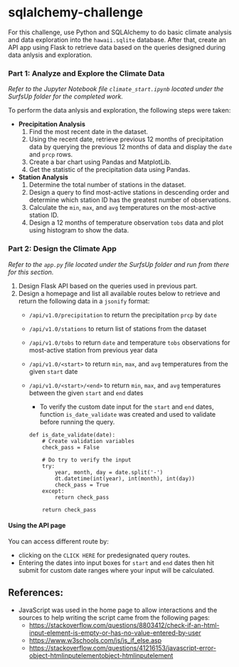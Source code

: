 # sqlalchemy-challenge
For this challenge, use Python and SQLAlchemy to do basic climate analysis and data exploration into the <code>hawaii.sqlite</code> database. After that, create an API app using Flask to retrieve data based on the queries designed during data anlysis and exploration.

### Part 1: Analyze and Explore the Climate Data
<i>Refer to the Jupyter Notebook file <code>climate_start.ipynb</code> located under the SurfsUp folder for the completed work.</i>

To perform the data anlysis and exploration, the following steps were taken:
- <b>Precipitation Analysis</b>
    1) Find the most recent date in the dataset.
    2) Using the recent date, retrieve previous 12 months of precipitation data by querying the previous 12 months of data and display the <code>date</code> and <code>prcp</code> rows.
    3) Create a bar chart using Pandas and MatplotLib.
    4) Get the statistic of the precipitation data using Pandas.
- <b>Station Analysis</b>
    1) Determine the total number of stations in the dataset.
    2) Design a query to find most-active stations in descending order and determine which station ID has the greatest number of observations.
    3) Calculate the <code>min</code>, <code>max</code>, and <code>avg</code> temperatures on the most-active station ID.
    4) Design a 12 months of temperature observation <code>tobs</code> data and plot using histogram to show the data.

### Part 2: Design the Climate App
<i>Refer to the <code>app.py</code> file located under the SurfsUp folder  and run from there for this section.</i>

1) Design Flask API based on the queries used in previous part.
2) Design a homepage and list all available routes below to retrieve and return the following data in a <code>jsonify</code> format:
    - <code>/api/v1.0/precipitation</code> to return the precipitation <code>prcp</code> by <code>date</code>
    - <code>/api/v1.0/stations</code> to return list of stations from the dataset
    - <code>/api/v1.0/tobs</code> to return <code>date</code> and temperature <code>tobs</code> observations for most-active station from previous year data
    - <code>/api/v1.0/&lt;start&gt;</code> to return <code>min</code>, <code>max</code>, and <code>avg</code> temperatures from the given <code>start</code> date
    - <code>/api/v1.0/&lt;start&gt;/&lt;end&gt;</code> to return <code>min</code>, <code>max</code>, and <code>avg</code> temperatures between the given <code>start</code> and <code>end</code> dates
        - To verify the custom date input for the <code>start</code> and <code>end</code> dates, function <code>is_date_validate</code> was created and used to validate before running the query.

        ```
        def is_date_validate(date):
            # Create validation variables
            check_pass = False

            # Do try to verify the input
            try:    
                year, month, day = date.split('-')
                dt.datetime(int(year), int(month), int(day))
                check_pass = True
            except:
                return check_pass
            
            return check_pass
        ```

#### Using the API page
You can access different route by:
- clicking on the <code>CLICK HERE</code> for predesignated query routes.
- Entering the dates into input boxes for <code>start</code> and <code>end</code> dates then hit submit for custom date ranges where your input will be calculated.

## References:
- JavaScript was used in the home page to allow interactions and the sources to help writing the script came from the following pages:
    - https://stackoverflow.com/questions/8803412/check-if-an-html-input-element-is-empty-or-has-no-value-entered-by-user
    - https://www.w3schools.com/js/js_if_else.asp
    - https://stackoverflow.com/questions/41216153/javascript-error-object-htmlinputelementobject-htmlinputelement